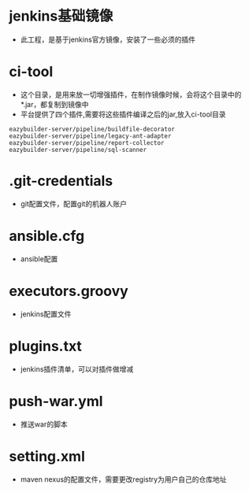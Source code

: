
# jenkins基础镜像

- 此工程，是基于jenkins官方镜像，安装了一些必须的插件

# ci-tool
- 这个目录，是用来放一切增强插件，在制作镜像时候，会将这个目录中的*.jar，都复制到镜像中
- 平台提供了四个插件,需要将这些插件编译之后的jar,放入ci-tool目录
```shell
eazybuilder-server/pipeline/buildfile-decorator
eazybuilder-server/pipeline/legacy-ant-adapter
eazybuilder-server/pipeline/report-collector
eazybuilder-server/pipeline/sql-scanner
```

# .git-credentials
- git配置文件，配置git的机器人账户

# ansible.cfg
- ansible配置

# executors.groovy
- jenkins配置文件

# plugins.txt
- jenkins插件清单，可以对插件做增减

# push-war.yml
- 推送war的脚本

# setting.xml
- maven nexus的配置文件，需要更改registry为用户自己的仓库地址

